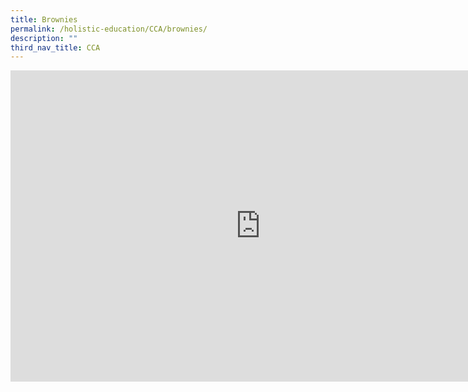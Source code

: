 ```yaml
---
title: Brownies
permalink: /holistic-education/CCA/brownies/
description: ""
third_nav_title: CCA
---
```

<iframe allowfullscreen="true" height="498" width="800" frameborder="0" src="https://docs.google.com/presentation/d/e/2PACX-1vT-Td_sRqBn4HoUXtATseEEpf2xUb237RdcK4h-PLO-skaNyC6v6yCXbkVm3IT9Ypk0Gv6jEKfjxrg_/embed?start=false&amp;loop=false&amp;delayms=3000"></iframe>